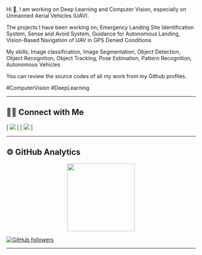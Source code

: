 Hi 👋,  I am working on Deep Learning and Computer Vision, especially on Unmanned Aerial Vehicles (UAV).

The projects I have been working on; Emergency Landing Site Identification System, Sense and Avoid System, Guidance for Autonomous Landing, Vision-Based Navigation of UAV in GPS Denied Conditions

My skills; Image classification, Image Segmentation, Object Detection, Object Recognition, Object Tracking, Pose Estimation, Pattern Recognition, Autonomous Vehicles

You can review the source codes of all my work from my Github profiles.

#ComputerVision #DeepLearning



--------------------------------
## 🤝🏻 Connect with Me
| [![](https://img.shields.io/badge/linkedin-%230077B5.svg?&style=for-the-badge&logo=linkedin&logoColor=white)](https://www.linkedin.com/in/serkan-kaynak%C3%A7%C4%B1-484548135/) |
| [![](https://img.shields.io/static/v1?style=for-the-badge&message=GitHub&color=181717&logo=GitHub&logoColor=FFFFFF&label=)](https://github.com/serkankaynakci)  |


------------------------------

## ⚙️ GitHub Analytics

<p align="center">
<a href="https://github.com/serkankaynakci">
  <img height="180em" src="https://github-readme-stats-eight-theta.vercel.app/api?username=serkankaynakci&show_icons=true&theme=radical&include_all_commits=true&count_private=true"/>
</a>
</p>

[![GitHub followers](https://img.shields.io/github/followers/dijvar?style=social)](https://www.github.com/serkankaynakci)

--------------------------------

